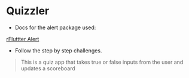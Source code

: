 # Quizzler

- Docs for the alert package used:

[rFluttter Alert](https://pub.dartlang.org/packages/rflutter_alert)

- Follow the step by step challenges.

>This is a quiz app that takes true or false inputs from the user and updates a scoreboard
